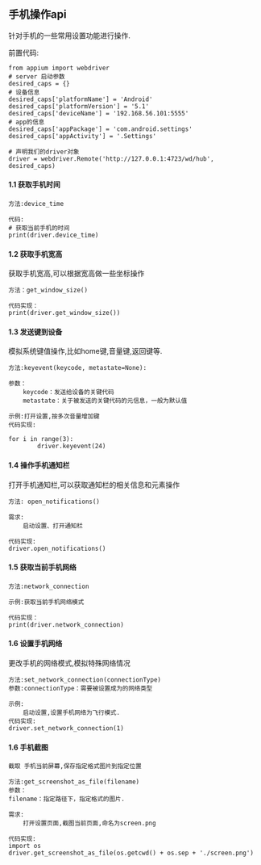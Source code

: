 ## 手机操作api

针对手机的一些常用设置功能进行操作.

前置代码:

```
from appium import webdriver
# server 启动参数
desired_caps = {}
# 设备信息
desired_caps['platformName'] = 'Android'
desired_caps['platformVersion'] = '5.1'
desired_caps['deviceName'] = '192.168.56.101:5555'
# app的信息
desired_caps['appPackage'] = 'com.android.settings'
desired_caps['appActivity'] = '.Settings'

# 声明我们的driver对象
driver = webdriver.Remote('http://127.0.0.1:4723/wd/hub', desired_caps)
```

#### 1.1 获取手机时间

```
方法:device_time 

代码:
# 获取当前手机的时间
print(driver.device_time)
```

#### 1.2 获取手机宽高

获取手机宽高,可以根据宽高做一些坐标操作

```
方法：get_window_size()

代码实现：
print(driver.get_window_size())
```

#### 1.3 发送键到设备

模拟系统键值操作,比如home键,音量键,返回键等.

```
方法:keyevent(keycode, metastate=None):

参数：
	keycode：发送给设备的关键代码
	metastate：关于被发送的关键代码的元信息，⼀般为默认值

示例:打开设置,按多次音量增加键
代码实现:

for i in range(3):
		driver.keyevent(24)
```

#### 1.4 操作手机通知栏

打开手机通知栏,可以获取通知栏的相关信息和元素操作

```
方法: open_notifications()

需求:
	启动设置、打开通知栏

代码实现:
driver.open_notifications()
```

#### 1.5 获取当前手机网络

```
方法:network_connection 

示例:获取当前手机网络模式 

代码实现：
print(driver.network_connection)
```

#### 1.6 设置手机网络

更改手机的网络模式,模拟特殊网络情况

```
方法:set_network_connection(connectionType)
参数:connectionType：需要被设置成为的⽹络类型

示例:
	启动设置,设置手机网络为飞行模式.
代码实现:
driver.set_network_connection(1)
```

#### 1.6 手机截图

```
截取 手机当前屏幕,保存指定格式图片到指定位置

方法:get_screenshot_as_file(filename)
参数：
filename：指定路径下，指定格式的图⽚.

需求:
	打开设置页面,截图当前页面,命名为screen.png

代码实现:
import os
driver.get_screenshot_as_file(os.getcwd() + os.sep + './screen.png')
```